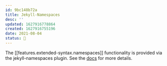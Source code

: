 ```yaml
---
id: 9bc148b72a
title: Jekyll-Namespaces
desc: ''
updated: 1627916778864
created: 1627916755196
date: 2021-08-04
status: 🍈
---
```


The [[features.extended-syntax.namespaces]] functionality is provided via the jekyll-namespaces plugin. See the [docs](https://github.com/manunamz/jekyll-namespaces) for more details.

